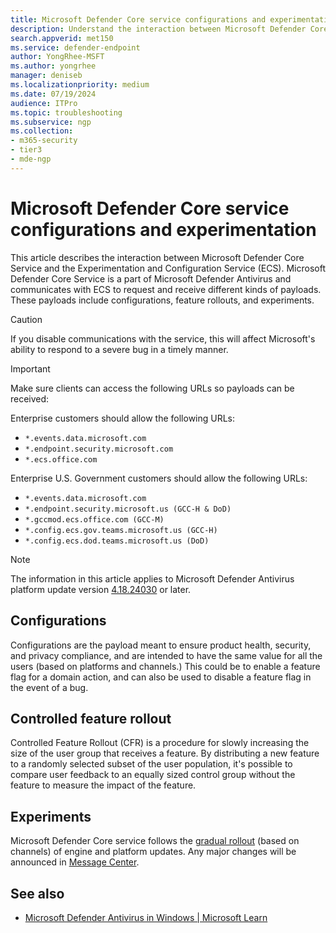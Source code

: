 ```yaml
---
title: Microsoft Defender Core service configurations and experimentation 
description: Understand the interaction between Microsoft Defender Core Service and the Experimentation and Configuration Service (ECS). 
search.appverid: met150
ms.service: defender-endpoint
author: YongRhee-MSFT
ms.author: yongrhee
manager: deniseb
ms.localizationpriority: medium
ms.date: 07/19/2024
audience: ITPro
ms.topic: troubleshooting
ms.subservice: ngp
ms.collection: 
- m365-security
- tier3
- mde-ngp
---
```


# Microsoft Defender Core service configurations and experimentation 

This article describes the interaction between Microsoft Defender Core Service and the Experimentation and Configuration Service (ECS). Microsoft Defender Core Service is a part of Microsoft Defender Antivirus and communicates with ECS to request and receive different kinds of payloads. These payloads include configurations, feature rollouts, and experiments. 

> [!CAUTION]
> If you disable communications with the service, this will affect Microsoft's ability to respond to a severe bug in a timely manner. 

> [!IMPORTANT]
> Make sure clients can access the following URLs so payloads can be received:
>
> Enterprise customers should allow the following URLs: 
> -  `*.events.data.microsoft.com` 
> -  `*.endpoint.security.microsoft.com`
> -  `*.ecs.office.com`
>
>Enterprise U.S. Government customers should allow the following URLs: 
> - `*.events.data.microsoft.com` 
> - `*.endpoint.security.microsoft.us (GCC-H & DoD)`
> - `*.gccmod.ecs.office.com (GCC-M)` 
>- `*.config.ecs.gov.teams.microsoft.us (GCC-H)`
> - `*.config.ecs.dod.teams.microsoft.us (DoD)`

> [!NOTE]
> The information in this article applies to Microsoft Defender Antivirus platform update version [4.18.24030](microsoft-defender-antivirus-updates.md) or later. 

## Configurations
 
Configurations are the payload meant to ensure product health, security, and privacy compliance, and are intended to have the same value for all the users (based on platforms and channels.) This could be to enable a feature flag for a domain action, and can also be used to disable a feature flag in the event of a bug. 

## Controlled feature rollout

Controlled Feature Rollout (CFR) is a procedure for slowly increasing the size of the user group that receives a feature. By distributing a new feature to a randomly selected subset of the user population, it's possible to compare user feedback to an equally sized control group without the feature to measure the impact of the feature. 

## Experiments 

Microsoft Defender Core service follows the [gradual rollout](/defender-endpoint/configure-updates) (based on channels) of engine and platform updates.  Any major changes will be announced in [Message Center](https://admin.microsoft.com/AdminPortal/Home#/MessageCenter).

## See also 

- [Microsoft Defender Antivirus in Windows | Microsoft Learn](microsoft-defender-antivirus-windows.md) 


